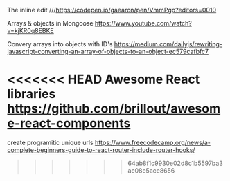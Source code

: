 <!-- A list of resources used -->

The inline edit
///https://codepen.io/gaearon/pen/VmmPgp?editors=0010


Arrays & objects in Mongoose
https://www.youtube.com/watch?v=kjKR0q8EBKE

Convery arrays into objects with ID's
https://medium.com/dailyjs/rewriting-javascript-converting-an-array-of-objects-to-an-object-ec579cafbfc7

<<<<<<< HEAD
Awesome React libraries
https://github.com/brillout/awesome-react-components
=======
create programitic unique urls
https://www.freecodecamp.org/news/a-complete-beginners-guide-to-react-router-include-router-hooks/
>>>>>>> 64ab8f1c9930e02d8c1b5597ba3ac08e5ace8656
